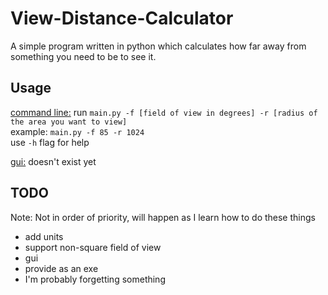 # View-Distance-Calculator
A simple program written in python which calculates how far away from something you need to be to see it.

## Usage
<ins>command line:</ins> run `main.py -f [field of view in degrees] -r [radius of the area you want to view]`  
example: `main.py -f 85 -r 1024`  
use `-h` flag for help

<ins>gui:</ins> doesn't exist yet

## TODO
Note: Not in order of priority, will happen as I learn how to do these things
- add units
- support non-square field of view
- gui
- provide as an exe
- I'm probably forgetting something
